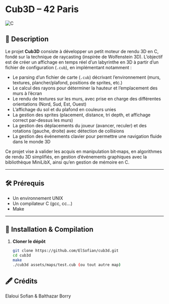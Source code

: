 # Cub3D – 42 Paris

![C](https://img.shields.io/badge/C-%2300599C.svg?style=for-the-badge&logo=c&logoColor=white)

## 📖 Description

Le projet **Cub3D** consiste à développer un petit moteur de rendu 3D en C, fondé sur la technique de raycasting (inspirée de Wolfenstein 3D). L’objectif est de créer un affichage en temps réel d’un labyrinthe en 3D à partir d’un fichier de configuration (`.cub`), en implémentant notamment :

- Le parsing d’un fichier de carte (`.cub`) décrivant l’environnement (murs, textures, plancher/plafond, positions de sprites, etc.)
- Le calcul des rayons pour déterminer la hauteur et l’emplacement des murs à l’écran
- Le rendu de textures sur les murs, avec prise en charge des différentes orientations (Nord, Sud, Est, Ouest)
- L’affichage du sol et du plafond en couleurs unies
- La gestion des sprites (placement, distance, tri depth, et affichage correct par-dessus les murs)
- La gestion des déplacements du joueur (avancer, reculer) et des rotations (gauche, droite) avec détection de collisions
- La gestion des événements clavier pour permettre une navigation fluide dans le monde 3D

Ce projet vise à valider les acquis en manipulation bit‐maps, en algorithmes de rendu 3D simplifiés, en gestion d’événements graphiques avec la bibliothèque MiniLibX, ainsi qu’en gestion de mémoire en C.

---

## 🛠️ Prérequis

- Un environnement UNIX
- Un compilateur C (gcc, cc...)
- Make

---

## 🚀 Installation & Compilation

1. **Cloner le dépôt**  
   ```bash
   git clone https://github.com/ElSofian/cub3d.git
   cd cub3d
   make
   ./cub3d assets/maps/test.cub (ou tout autre map)

## 🖋️ Crédits
Elaloui Sofian & Balthazar Borry
